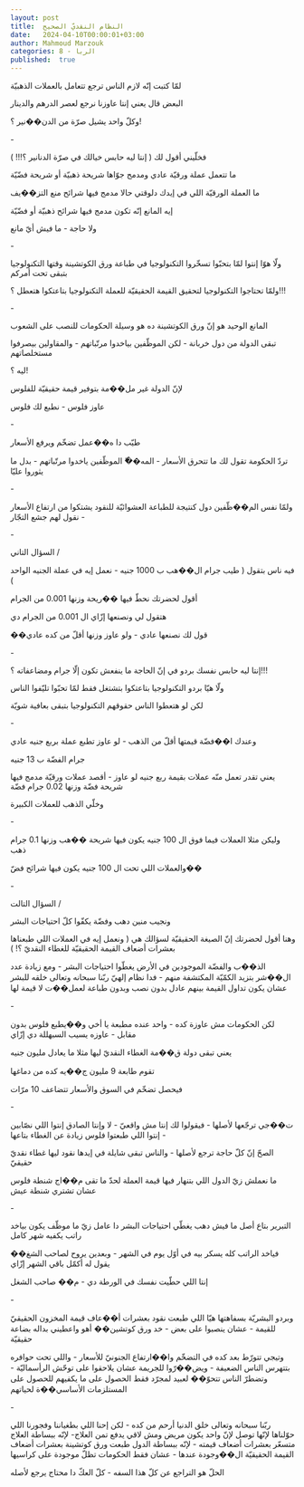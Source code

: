 ```yaml
---
layout: post
title:  النظام النقديّ الصحيح
date:   2024-04-10T00:00:01+03:00
author: Mahmoud Marzouk
categories: 8 - الربا
published:  true
---
```

لمّا كتبت إنّه لازم الناس ترجع تتعامل بالعملات الذهبيّة

البعض قال يعني إنتا عاوزنا نرجع لعصر الدرهم والدينار

وكلّ واحد يشيل صرّة من الدن��نير ؟!

\-

فخلّيني أقول لك ( إنتا ليه حابس خيالك في صرّة الدنانير ؟!!! )

ما تتعمل عملة ورقيّة عادي ومدمج جوّاها شريحة ذهبيّة أو شريحة
فضّيّة

ما العملة الورقيّة اللي في إيدك دلوقتي حالا مدمج فيها شرائح منع
التز��يف

إيه المانع إنّه تكون مدمج فيها شرائح ذهبيّة أو فضّيّة

ولا حاجة - ما فيش أيّ مانع

\-

ولّا هوّا إنتوا لمّا بتحبّوا تسخّروا التكنولوجيا في طباعة ورق الكوتشينة
وقتها التكنولوجيا بتبقى تحت أمركم

ولمّا تحتاجوا التكنولوجيا لتحقيق القيمة الحقيقيّة للعملة التكنولوجيا
بتاعتكوا هتعطل ؟!!!

\-

المانع الوحيد هو إنّ ورق الكوتشينة ده هو وسيلة الحكومات للنصب على
الشعوب

تبقى الدولة من دول خربانة - لكن الموظّفين بياخدوا مرتّباتهم - والمقاولين
بيصرفوا مستخلصاتهم

ليه ؟!

لإنّ الدولة غير مل��مة بتوفير قيمة حقيقيّة للفلوس

عاوز فلوس - نطبع لك فلوس

\-

طيّب دا ه��عمل تضخّم ويرفع الأسعار

تردّ الحكومة تقول لك ما تتحرق الأسعار - المه��ّ الموظّفين ياخدوا مرتّباتهم -
بدل ما يثوروا عليّا

\-

ولمّا نفس الم��ظّفين دول كنتيجة للطباعة العشوائيّة للنقود يشتكوا من ارتفاع
الأسعار - نقول لهم جشع التجّار

\-

السؤال التاني /

فيه ناس بتقول ( طيب جرام ال��هب ب 1000 جنيه - نعمل إيه في عملة الجنيه
الواحد )

أقول لحضرتك نحطّ فيها ��ريحة وزنها 0.001 من الجرام

هتقول لي ونصنعها إزّاي ال 0.001 من الجرام دي

��قول لك نصنعها عادي - ولو عاوز وزنها أقلّ من كده عادي

\-

إنتا ليه حابس نفسك بردو في إنّ الحاجة ما ينفعش تكون إلّا جرام ومضاعفاته
؟!!!

ولّا هيّا بردو التكنولوجيا بتاعتكوا بتشتغل فقط لمّا تحبّوا تليّفوا
الناس

لكن لو هتعطوا الناس حقوقهم التكنولوجيا بتبقى بعافية شويّة

\-

وعندك ا��فضّة قيمتها أقلّ من الذهب - لو عاوز تطبع عملة بربع جنيه
عادي

جرام الفضّة ب 13 جنيه

يعني تقدر تعمل منّه عملات بقيمة ربع جنيه لو عاوز - أقصد عملات ورقيّة مدمج
فيها شريحة فضّة وزنها 0.02 جرام فضّة

وخلّي الذهب للعملات الكبيرة

\-

وليكن مثلا العملات فيما فوق ال 100 جنيه يكون فيها شريحة ��هب وزنها 0.1
جرام ذهب

والعملات اللي تحت ال 100 جنيه يكون فيها شرائح فضّ��

\-

السؤال التالت /

ونجيب منين دهب وفضّة يكفّوا كلّ احتياجات البشر

وهنا أقول لحضرتك إنّ الصيغة الحقيقيّة لسؤالك هي ( ونعمل إيه في العملات
اللي طبعناها بعشرات أضعاف القيمة الحقيقيّة للغطاء النقديّ ؟! )

الذ��ب والفضّة الموجودين في الأرض يغطّوا احتياجات البشر - ومع زيادة عدد
ال��شر بتزيد الكمّيّة المكتشفة منهم - فدا نظام إلهيّ ربّنا سبحانه وتعالى خلقه
للبشر عشان يكون تداول القيمة بينهم عادل بدون نصب وبدون طباعة لعمل��ت لا
قيمة لها

\-

لكن الحكومات مش عاوزة كده - واحد عنده مطبعة يا أخي و��يطبع فلوس بدون
مقابل - عاوزه يسيب السبهللة دي إزّاي

يعني تبقى دولة ق��مة الغطاء النقديّ ليها مثلا ما يعادل مليون
جنيه

تقوم طابعة 9 مليون ج��يه كده من دماغها

فيحصل تضخّم في السوق والأسعار تتضاعف 10 مرّات

\-

ت��جي ترجّعها لأصلها - فيقولوا لك إنتا مش واقعيّ - لا وإنتا الصادق إنتوا
اللي نصّابين - إنتوا اللي طبعتوا فلوس زيادة عن الغطاء بتاعها

الصحّ إنّ كلّ حاجة ترجع لأصلها - والناس تبقى شايلة في إيدها نقود ليها غطاء
نقديّ حقيقيّ

ما نعملش زيّ الدول اللي بتنهار فيها قيمة العملة لحدّ ما تقى م��اج شنطة
فلوس عشان تشتري شنطة عيش

\-

التبرير بتاع أصل ما فيش دهب يغطّي احتياجات البشر دا عامل زيّ ما موظّف يكون
بياخد راتب يكفيه شهر كامل

فياخد الراتب كله يسكر بيه في أوّل يوم في الشهر - وبعدين يروح لصاحب الشغ��
يقول له أكمّل باقي الشهر إزّاي

إنتا اللي حطّيت نفسك في الورطة دي - م�� صاحب الشغل

\-

وبردو البشريّة بسفاهتها هيّا اللي طبعت نقود بعشرات أ��عاف قيمة المخزون
الحقيقيّ للقيمة - عشان ينصبوا على بعض - خد ورق كوتشين�� أهو واعطيني بداله
بضاعة حقيقيّة

وتيجي تتورّط بعد كده في التضخّم وا��ارتفاع الجنونيّ للأسعار - واللي تحت
حوافره بتتهرس الناس الضعيفة - ويض��رّوا للجريمة عشان يلاحقوا على توحّش
الرأسماليّة - وتضطرّ الناس تتحوّ�� لعبيد لمجرّد فقط الحصول على ما يكفيهم
للحصول على المستلزمات الأساسي��ة لحياتهم

\-

ربّنا سبحانه وتعالى خلق الدنيا أرحم من كده - لكن إحنا اللي بطغياننا
وفجورنا اللي حوّلناها لإنّها توصل لإنّ واحد يكون مريض ومش لاقي يدفع تمن
العلاج- لإنّه ببساطة العلاج متسعّر بعشرات أضعاف قيمته - لإنّه ببساطة الدول
طبعت ورق كوتشينة بعشرات أضعاف القيمة الحقيقيّة ال��وجودة عندها - عشان فقط
الحكومات تظلّ موجودة على كراسيها

الحلّ هو التراجع عن كلّ هذا السفه - كلّ العكّ دا محتاج يرجع
لأصله
